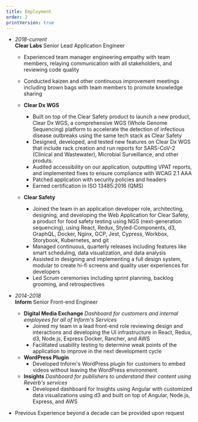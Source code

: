 ```yaml
---
title: Employment
order: 2
printVersion: true
---
```


- _2018-current_  
  **Clear Labs** Senior Lead Application Engineer

  - Experienced team manager engineering empathy with team members, relaying communication with all stakeholders, and reviewing code quality
  - Conducted kaizen and other continuous improvement meetings including brown bags with team members to promote knowledge sharing

  - **Clear Dx WGS**

    - Built on top of the Clear Safety product to launch a new product, Clear Dx WGS, a comprehensive WGS (Whole Genome Sequencing) platform to accelerate the detection of infectious disease outbreaks using the same tech stack as Clear Safety
    - Designed, developed, and tested new features on Clear Dx WGS that include rack creation and run reports for SARS-CoV-2 (Clinical and Wastewater), Microbial Surveillance, and other produts.
    - Audited accessibility on our application, outputting VPAT reports, and implemented fixes to ensure compliance with WCAG 2.1 AAA
    - Patched application with security policies and headers
    - Earned certification in ISO 13485:2016 (QMS)

  - **Clear Safety**
    - Joined the team in an application developer role, architecting, designing, and developing the Web Application for Clear Safety, a product for food safety testing using NGS (next-generation sequencing), using React, Redux, Styled-Components, d3, GraphQL, Docker, Nginx, GCP, Jest, Cypress, Workbox, Storybook, Kubernetes, and git
    - Managed continuous, quarterly releases including features like smart scheduling, data visualization, and data analysis
    - Assisted in designing and implementing a full design system, modular to create hi-fi screens and quality user experiences for developers
    - Led Scrum ceremonies including sprint planning, backlog grooming, and retrospectives

- _2014-2018_  
  **Inform** Senior Front-end Engineer

  - **Digital Media Exchange** _Dashboard for customers and internal employees for all of Inform's Services_
    - Joined my team in a lead front-end role reviewing design and interactions and developing the UI infrastructure in React, Redux, d3, Node.js, Express Docker, Rancher, and AWS
    - Facilitated usability testing to determine weak points of the application to improve in the next development cycle
  - **WordPress Plugin**
    - Developed Inform's WordPress plugin for customers to embed videos without leaving the WordPress environment
  - **Insights** _Dashboard for publishers to understand their content using Reverb's services_
    - Developed dashboard for Insights using Angular with customized data visualizations using d3 and built on top of Angular, Node.js, Express, and AWS

- Previous Experience beyond a decade can be provided upon request
